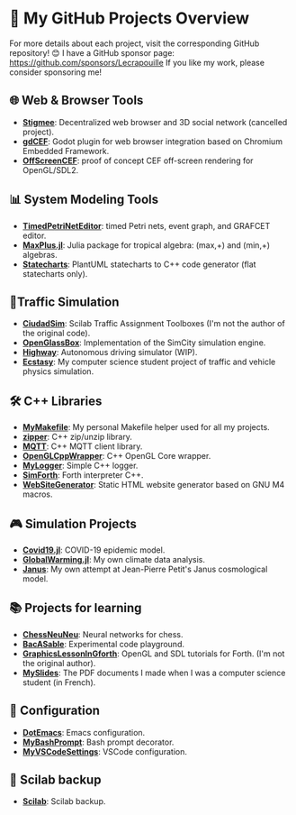 # 🚀 My GitHub Projects Overview

For more details about each project, visit the corresponding GitHub repository! 😊
I have a GitHub sponsor page: https://github.com/sponsors/Lecrapouille If you like my work, please consider sponsoring me!

## 🌐 Web & Browser Tools
- **[Stigmee](https://github.com/stigmee)**: Decentralized web browser and 3D social network (cancelled project).
- **[gdCEF](https://github.com/Lecrapouille/gdcef)**: Godot plugin for web browser integration based on Chromium Embedded Framework.
- **[OffScreenCEF](https://github.com/Lecrapouille/OffScreenCEF)**: proof of concept CEF off-screen rendering for OpenGL/SDL2.

## 📊 System Modeling Tools
- **[TimedPetriNetEditor](https://github.com/Lecrapouille/TimedPetriNetEditor)**: timed Petri nets, event graph, and GRAFCET editor.
- **[MaxPlus.jl](https://github.com/Lecrapouille/MaxPlus.jl)**: Julia package for tropical algebra: (max,+) and (min,+) algebras.
- **[Statecharts](https://github.com/Lecrapouille/Statecharts)**: PlantUML statecharts to C++ code generator (flat statecharts only).

## 🚗Traffic Simulation
- **[CiudadSim](https://github.com/Lecrapouille/CiudadSim)**: Scilab Traffic Assignment Toolboxes (I'm not the author of the original code).
- **[OpenGlassBox](https://github.com/Lecrapouille/OpenGlassBox)**: Implementation of the SimCity simulation engine.
- **[Highway](https://github.com/Lecrapouille/Highway)**: Autonomous driving simulator (WIP).
- **[Ecstasy](https://github.com/Lecrapouille/Ecstasy)**: My computer science student project of traffic and vehicle physics simulation.

## 🛠️ C++ Libraries
- **[MyMakefile](https://github.com/Lecrapouille/MyMakefile)**: My personal Makefile helper used for all my projects.
- **[zipper](https://github.com/Lecrapouille/zipper)**: C++ zip/unzip library.
- **[MQTT](https://github.com/Lecrapouille/MQTT)**: C++ MQTT client library.
- **[OpenGLCppWrapper](https://github.com/Lecrapouille/OpenGLCppWrapper)**: C++ OpenGL Core wrapper.
- **[MyLogger](https://github.com/Lecrapouille/MyLogger)**: Simple C++ logger.
- **[SimForth](https://github.com/Lecrapouille/SimForth)**: Forth interpreter C++.
- **[WebSiteGenerator](https://github.com/Lecrapouille/WebSiteGenerator)**: Static HTML website generator based on GNU M4 macros.

## 🎮 Simulation Projects
- **[Covid19.jl](https://github.com/Lecrapouille/covid19.jl)**: COVID-19 epidemic model.
- **[GlobalWarming.jl](https://github.com/Lecrapouille/GlobalWarming.jl)**: My own climate data analysis.
- **[Janus](https://github.com/Lecrapouille/Janus)**: My own attempt at Jean-Pierre Petit's Janus cosmological model.

## 📚 Projects for learning
- **[ChessNeuNeu](https://github.com/Lecrapouille/ChessNeuNeu)**: Neural networks for chess.
- **[BacASable](https://github.com/Lecrapouille/BacASable)**: Experimental code playground.
- **[GraphicsLessonInGforth](https://github.com/Lecrapouille/GraphicsLessonInGforth)**: OpenGL and SDL tutorials for Forth. (I'm not the original author).
- **[MySlides](https://github.com/Lecrapouille/MySlides)**: The PDF documents I made when I was a computer science student (in French).

## 🔧 Configuration
- **[DotEmacs](https://github.com/Lecrapouille/DotEmacs)**: Emacs configuration.
- **[MyBashPrompt](https://github.com/Lecrapouille/MyBashPrompt)**: Bash prompt decorator.
- **[MyVSCodeSettings](https://github.com/Lecrapouille/MyVSCodeSettings)**: VSCode configuration.

## 🦜 Scilab backup
- **[Scilab](https://github.com/Lecrapouille/Scilab)**: Scilab backup.
